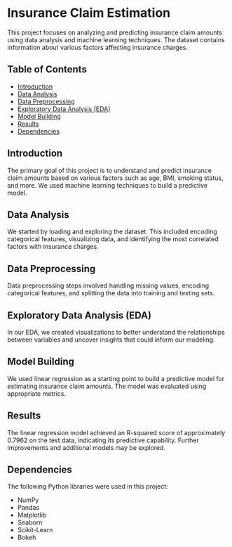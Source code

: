 # Insurance Claim Estimation

This project focuses on analyzing and predicting insurance claim amounts using data analysis and machine learning techniques. The dataset contains information about various factors affecting insurance charges.

## Table of Contents
- [Introduction](#introduction)
- [Data Analysis](#data-analysis)
- [Data Preprocessing](#data-preprocessing)
- [Exploratory Data Analysis (EDA)](#exploratory-data-analysis-eda)
- [Model Building](#model-building)
- [Results](#results)
- [Dependencies](#dependencies)


## Introduction

The primary goal of this project is to understand and predict insurance claim amounts based on various factors such as age, BMI, smoking status, and more. We used machine learning techniques to build a predictive model.

## Data Analysis

We started by loading and exploring the dataset. This included encoding categorical features, visualizing data, and identifying the most correlated factors with insurance charges.

## Data Preprocessing

Data preprocessing steps involved handling missing values, encoding categorical features, and splitting the data into training and testing sets.

## Exploratory Data Analysis (EDA)

In our EDA, we created visualizations to better understand the relationships between variables and uncover insights that could inform our modeling.

## Model Building

We used linear regression as a starting point to build a predictive model for estimating insurance claim amounts. The model was evaluated using appropriate metrics.

## Results

The linear regression model achieved an R-squared score of approximately 0.7962 on the test data, indicating its predictive capability. Further improvements and additional models may be explored.

## Dependencies

The following Python libraries were used in this project:
- NumPy
- Pandas
- Matplotlib
- Seaborn
- Scikit-Learn
- Bokeh


